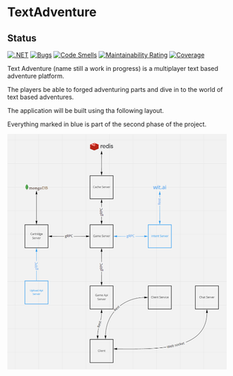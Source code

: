 # TextAdventure 

## Status
[![.NET](https://github.com/codeiain/TextAdventure/actions/workflows/dotnet.yml/badge.svg)](https://github.com/codeiain/TextAdventure/actions/workflows/dotnet.yml)
[![Bugs](https://sonarcloud.io/api/project_badges/measure?project=codeiain_TextAdventure&metric=bugs)](https://sonarcloud.io/dashboard?id=codeiain_TextAdventure)
[![Code Smells](https://sonarcloud.io/api/project_badges/measure?project=codeiain_TextAdventure&metric=code_smells)](https://sonarcloud.io/dashboard?id=codeiain_TextAdventure)
[![Maintainability Rating](https://sonarcloud.io/api/project_badges/measure?project=codeiain_TextAdventure&metric=sqale_rating)](https://sonarcloud.io/dashboard?id=codeiain_TextAdventure)
[![Coverage](https://sonarcloud.io/api/project_badges/measure?project=codeiain_TextAdventure&metric=coverage)](https://sonarcloud.io/dashboard?id=codeiain_TextAdventure)


Text Adventure (name still a work in progress) is a multiplayer text based adventure platform.

The players be able to forged adventuring parts and dive in to the world of text based adventures.

The application will be built using tha following layout.

Everything marked in blue is part of the second phase of the project.

<img src="serverlayout.png" style="float: left; margin-right: 10px; width:500px;" />
